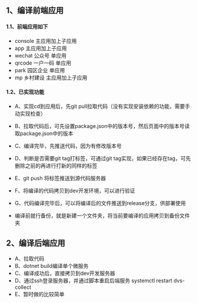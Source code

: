 ## 1、编译前端应用

#### 1.1、前端应用如下
- console 主应用加上子应用
- app 主应用加上子应用
- wechat 公众号 单应用
- qrcode 一户一码 单应用
- park 园区企业 单应用
- mp 乡村建设 主应用加上子应用

#### 1.2、已实现功能
- A、实现cd到应用后，先git pull拉取代码（没有实现安装依赖的功能，需要手动实现检查）
- B、拉取代码后，可先设置package.json中的版本号，然后页面中的版本号读取package.json中的版本
- C、编译完毕，先推送代码，因为有修改版本号
- D、判断是否需要git tag打标签，可通过git tag实现，如果已经存在tag，可先删除之前的再进行打新的同样的标签
- E、git push 将标签推送到源代码服务器
- F、将编译的代码拷贝到dev开发环境，可以进行验证
- G、代码编译完毕后，可以将编译后的文件推送到release分支，供部署使用

- 编译前就行备份，就是新建一个文件夹，将当前要编译的应用拷贝到备份文件夹
## 2、编译后端应用
- A、拉取代码
- B、dotnet build编译单个微服务
- C、编译成功后，直接拷贝到dev开发服务器
- D、通过ssh登录服务器，并通过脚本重启后端服务 systemctl restart dvs-collect
- E、暂时做的比较简单
